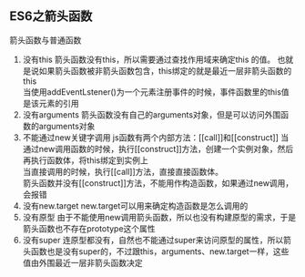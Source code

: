 ## ES6之箭头函数
箭头函数与普通函数
1. 没有this
箭头函数没有this，所以需要通过查找作用域来确定this 的值。
也就是说如果箭头函数被非箭头函数包含，this绑定的就是最近一层非箭头函数的this  
当使用addEventLstener()为一个元素注册事件的时候，事件函数里的this值是该元素的引用  
2. 没有arguments
箭头函数没有自己的arguments对象，但是可以访问外围函数的arguments对象
3. 不能通过new关键字调用
js函数有两个内部方法：[[call]]和[[construct]]
当通过new调用函数的时候，执行[[construct]]方法，创建一个实例对象，然后再执行函数体，将this绑定到实例上  
当直接调用的时候，执行[[call]]方法，直接直接函数体。  
箭头函数并没有[[construct]]方法，不能用作构造函数，如果通过new调用，会报错  
4. 没有new.target
    new.target可以用来确定构造函数是怎么调用的
5. 没有原型
由于不能使用new调用箭头函数，所以也没有构建原型的需求，于是箭头函数也不存在prototype这个属性  
6. 没有super
连原型都没有，自然也不能通过super来访问原型的属性，所以箭头函数也是没有super的，不过跟this，arguments、new.target一样，这些值由外围最近一层非箭头函数决定
